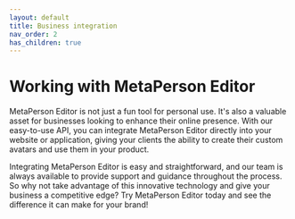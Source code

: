 ```yaml
---
layout: default
title: Business integration
nav_order: 2
has_children: true
---
```


# [](#header-1)Working with MetaPerson Editor

MetaPerson Editor is not just a fun tool for personal use. It's also a valuable asset for businesses looking to enhance their online presence. With our easy-to-use API, you can integrate MetaPerson Editor directly into your website or application, giving your clients the ability to create their custom avatars and use them in your product.

Integrating MetaPerson Editor is easy and straightforward, and our team is always available to provide support and guidance throughout the process. So why not take advantage of this innovative technology and give your business a competitive edge? Try MetaPerson Editor today and see the difference it can make for your brand!